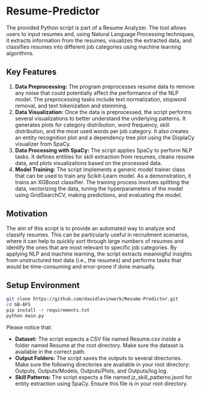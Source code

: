 # Resume-Predictor
The provided Python script is part of a Resume Analyzer. The tool allows users to input resumes and, using Natural Language Processing techniques, it extracts information from the resumes, visualizes the extracted data, and classifies resumes into different job categories using machine learning algorithms.

## Key Features
1. **Data Preprocessing:** The program preprocesses resume data to remove any noise that could potentially affect the performance of the NLP model. The preprocessing tasks include text normalization, stopword removal, and text tokenization and stemming.
2. **Data Visualization:** Once the data is preprocessed, the script performs several visualizations to better understand the underlying patterns. It generates plots for category distribution, word frequency, skill distribution, and the most used words per job category. It also creates an entity recognition plot and a dependency tree plot using the DisplaCy visualizer from SpaCy.
3. **Data Processing with SpaCy:** The script applies SpaCy to perform NLP tasks. It defines entities for skill extraction from resumes, cleans resume data, and plots visualizations based on the processed data.
4. **Model Training:** The script implements a generic model trainer class that can be used to train any Scikit-Learn model. As a demonstration, it trains an XGBoost classifier. The training process involves splitting the data, vectorizing the data, tuning the hyperparameters of the model using GridSearchCV, making predictions, and evaluating the model.

## Motivation
The aim of this script is to provide an automated way to analyze and classify resumes. This can be particularly useful in recruitment scenarios, where it can help to quickly sort through large numbers of resumes and identify the ones that are most relevant to specific job categories. By applying NLP and machine learning, the script extracts meaningful insights from unstructured text data (i.e., the resumes) and performs tasks that would be time-consuming and error-prone if done manually.

## Setup Environment
```bash
git clone https://github.com/davidlevinwork/Resume-Predictor.git
cd GB-AFS
pip install -r requirements.txt
python main.py
```
Please notice that:
* **Dataset:** The script expects a CSV file named Resume.csv inside a folder named Resume at the root directory. Make sure the dataset is available in the correct path.
* **Output Folders:** The script saves the outputs to several directories. Make sure the following directories are available in your root directory: Outputs, Outputs/Models, Outputs/Plots, and Outputs/log.log.
* **Skill Patterns:** The script expects a file named jz_skill_patterns.jsonl for entity extraction using SpaCy. Ensure this file is in your root directory.
